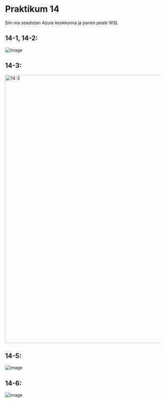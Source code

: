 # Praktikum 14
Siin ma seadistan Azure keskkonna ja panen peale WSL

## 14-1, 14-2:
![image](https://github.com/karl-k-m/opsys/assets/74490726/ade9368c-84d6-4fc5-9c32-66eb7adbaa19)

## 14-3:
<img width="871" alt="14-3" src="https://github.com/karl-k-m/opsys/assets/74490726/fbc9dc99-3a98-478b-ae03-35a216a6ea5f">


## 14-5:
![image](https://github.com/karl-k-m/opsys/assets/74490726/fbc483a8-2202-42fa-9674-9836a9ff3139)

## 14-6:
![image](https://github.com/karl-k-m/opsys/assets/74490726/61f133a4-b068-42a3-a260-1af8e1400b08)
